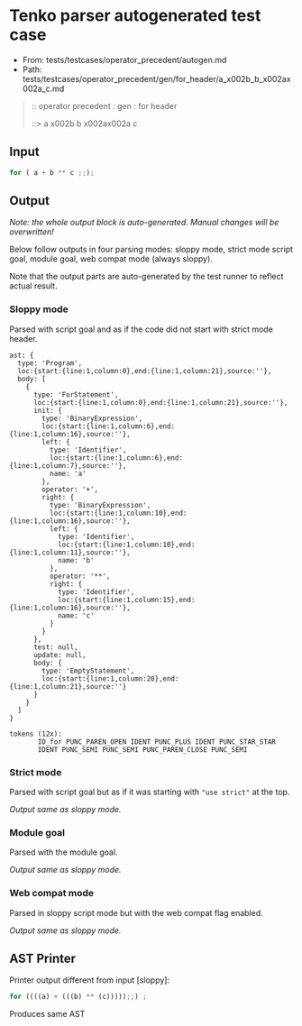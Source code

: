 # Tenko parser autogenerated test case

- From: tests/testcases/operator_precedent/autogen.md
- Path: tests/testcases/operator_precedent/gen/for_header/a_x002b_b_x002ax002a_c.md

> :: operator precedent : gen : for header
>
> ::> a x002b b x002ax002a c

## Input


`````js
for ( a + b ** c ;;);
`````

## Output

_Note: the whole output block is auto-generated. Manual changes will be overwritten!_

Below follow outputs in four parsing modes: sloppy mode, strict mode script goal, module goal, web compat mode (always sloppy).

Note that the output parts are auto-generated by the test runner to reflect actual result.

### Sloppy mode

Parsed with script goal and as if the code did not start with strict mode header.

`````
ast: {
  type: 'Program',
  loc:{start:{line:1,column:0},end:{line:1,column:21},source:''},
  body: [
    {
      type: 'ForStatement',
      loc:{start:{line:1,column:0},end:{line:1,column:21},source:''},
      init: {
        type: 'BinaryExpression',
        loc:{start:{line:1,column:6},end:{line:1,column:16},source:''},
        left: {
          type: 'Identifier',
          loc:{start:{line:1,column:6},end:{line:1,column:7},source:''},
          name: 'a'
        },
        operator: '+',
        right: {
          type: 'BinaryExpression',
          loc:{start:{line:1,column:10},end:{line:1,column:16},source:''},
          left: {
            type: 'Identifier',
            loc:{start:{line:1,column:10},end:{line:1,column:11},source:''},
            name: 'b'
          },
          operator: '**',
          right: {
            type: 'Identifier',
            loc:{start:{line:1,column:15},end:{line:1,column:16},source:''},
            name: 'c'
          }
        }
      },
      test: null,
      update: null,
      body: {
        type: 'EmptyStatement',
        loc:{start:{line:1,column:20},end:{line:1,column:21},source:''}
      }
    }
  ]
}

tokens (12x):
       ID_for PUNC_PAREN_OPEN IDENT PUNC_PLUS IDENT PUNC_STAR_STAR
       IDENT PUNC_SEMI PUNC_SEMI PUNC_PAREN_CLOSE PUNC_SEMI
`````

### Strict mode

Parsed with script goal but as if it was starting with `"use strict"` at the top.

_Output same as sloppy mode._

### Module goal

Parsed with the module goal.

_Output same as sloppy mode._

### Web compat mode

Parsed in sloppy script mode but with the web compat flag enabled.

_Output same as sloppy mode._

## AST Printer

Printer output different from input [sloppy]:

````js
for ((((a) + (((b) ** (c)))));;) ;
````

Produces same AST
